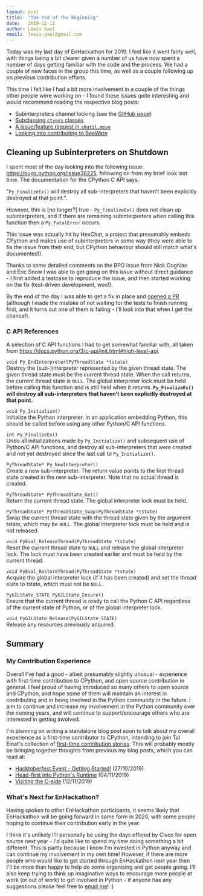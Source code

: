 ```yaml
---
layout: post
title:  "The End of The Beginning"
date:   2019-12-11
author: Lewis Gaul
email:  lewis.gaul@gmail.com
---
```



Today was my last day of EnHackathon for 2019. I feel like it went fairly well, with things being a bit clearer given a number of us have now spent a number of days getting familiar with the code and the process. We had a couple of new faces in the group this time, as well as a couple following up on previous contribution efforts.

This time I felt like I had a bit more involvement in a couple of the things other people were working on - I found these issues quite interesting and would recommend reading the respective blog posts:
 - Subinterpreters channel locking (see the [GitHub issue](https://github.com/ericsnowcurrently/multi-core-python/issues/19))
 - [Subclassing `ctypes` classes](./RebeccaMorgan.html)
 - [A issue/feature request in `shutil.move`](./EshanSinghal.html)
 - [Looking into contributing to BeeWare](./CallumWard.html)


## Cleaning up Subinterpreters on Shutdown

I spent most of the day looking into the following issue: <https://bugs.python.org/issue36225>, following on from my brief look last time. The documentation for the CPython C API says:

"`Py_FinalizeEx()` will destroy all sub-interpreters that haven’t been explicitly destroyed at that point.".

However, this is [no longer?] true - `Py_FinalizeEx()` does not clean up subinterpreters, and if there are remaining subinterpreters when calling this function then a `Py_FatalError` occurs.

This issue was actually hit by HexChat, a project that presumably embeds CPython and makes use of subinterpreters in some way (they were able to fix the issue from their end, but CPython behaviour should still match what's documented!).

Thanks to some detailed comments on the BPO issue from Nick Coghlan and Eric Snow I was able to get going on this issue without direct guidance - I first added a testcase to reproduce the issue, and then started working on the fix (test-driven development, woo!).

By the end of the day I was able to get a fix in place and [opened a PR](https://github.com/python/cpython/pull/17575) (although I made the mistake of not waiting for the tests to finish running first, and it turns out one of them is failing - I'll look into that when I get the chance!).


### C API References

A selection of C API functions I had to get somewhat familiar with, all taken from <https://docs.python.org/3/c-api/init.html#high-level-api>.

`void Py_EndInterpreter(PyThreadState *tstate)`  
Destroy the (sub-)interpreter represented by the given thread state. The given thread state must be the current thread state. When the call returns, the current thread state is `NULL`. The global interpreter lock must be held before calling this function and is still held when it returns. **`Py_FinalizeEx()` will destroy all sub-interpreters that haven’t been explicitly destroyed at that point.**

`void Py_Initialize()`  
Initialize the Python interpreter. In an application embedding Python, this should be called before using any other Python/C API functions.

`int Py_FinalizeEx()`  
Undo all initializations made by `Py_Initialize()` and subsequent use of Python/C API functions, and destroy all sub-interpreters that were created and not yet destroyed since the last call to `Py_Initialize()`.

`PyThreadState* Py_NewInterpreter()`  
Create a new sub-interpreter. The return value points to the first thread state created in the new sub-interpreter. Note that no actual thread is created.

`PyThreadState* PyThreadState_Get()`  
Return the current thread state. The global interpreter lock must be held.

`PyThreadState* PyThreadState_Swap(PyThreadState *tstate)`  
Swap the current thread state with the thread state given by the argument tstate, which may be `NULL`. The global interpreter lock must be held and is not released.

`void PyEval_ReleaseThread(PyThreadState *tstate)`  
Reset the current thread state to `NULL` and release the global interpreter lock. The lock must have been created earlier and must be held by the current thread.

`void PyEval_RestoreThread(PyThreadState *tstate)`  
Acquire the global interpreter lock (if it has been created) and set the thread state to tstate, which must not be `NULL`.

`PyGILState_STATE PyGILState_Ensure()`  
Ensure that the current thread is ready to call the Python C API regardless of the current state of Python, or of the global interpreter lock.

`void PyGILState_Release(PyGILState_STATE)`  
Release any resources previously acquired.


## Summary

### My Contribution Experience

Overall I've had a good - albeit presumably slightly unusual - experience with first-time contribution to CPython, and open source contribution in general. I feel proud of having introduced so many others to open source and CPython, and hope some of them will maintain an interest in contributing and in being involved in the Python community in the future. I aim to continue and increase my involvement in the Python community over the coming years, and will continue to support/encourage others who are interested in getting involved.

I'm planning on writing a standalone blog post soon to talk about my overall experience as a first-time contributor to CPython, intending to join Tal Einat's collection of [first-time contribution stories](https://github.com/taleinat/python-contribution-feedback). This will probably mostly be bringing together thoughts from previous my blog posts, which you can read at:
 - [Hacktoberfest Event - Getting Started!](../../10/27/LewisGaul) (27/10/2019)
 - [Head-first into Python's Runtime](../../11/04/LewisGaul) (04/11/2019)
 - [Visiting the C-side](../../11/12/LewisGaul) (12/11/2019)


### What's Next for EnHackathon?

Having spoken to other EnHackathon participants, it seems likely that EnHackathon will be going forward in some form in 2020, with some people hoping to continue their contribution early in the year.

I think it's unlikely I'll personally be using the days offered by Cisco for open source next year - I'd quite like to spend my time doing something a bit different. This is partly because I know I'm invested in Python anyway and can continue my involvement in my own time! However, if there are more people who would like to get started through EnHackathon next year then I'll be more than happy to help do some organising and get people going. I'll also keep trying to think up imaginative ways to encourage more people at work (or out of work) to get involved in Python - if anyone has any suggestions please feel free to [email me](mailto:lewis.gaul@gmail.com)! :)
